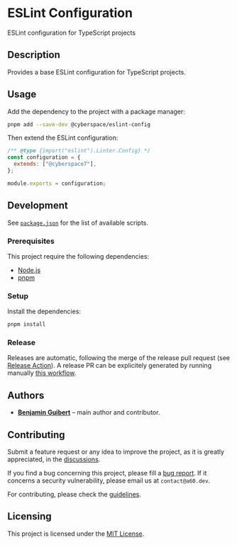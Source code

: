 # ESLint Configuration

ESLint configuration for TypeScript projects

## Description

Provides a base ESLint configuration for TypeScript projects.

## Usage

Add the dependency to the project with a package manager:

```bash
pnpm add --save-dev @cyberspace/eslint-config
```

Then extend the ESLint configuration:

```javascript
/** @type {import("eslint").Linter.Config} */
const configuration = {
  extends: ["@cyberspace7"],
};

module.exports = configuration;
```

## Development

See [`package.json`](package.json) for the list of available scripts.

### Prerequisites

This project require the following dependencies:

- [Node.js](https://nodejs.org)
- [pnpm](https://pnpm.io)

### Setup

Install the dependencies:

```bash
pnpm install
```

### Release

Releases are automatic, following the merge of the release pull request (see [Release Action](https://github.com/cyberspace7/release-action#readme)).
A release PR can be explicitely generated by running manually
[this workflow](https://github.com/cyberspace7/eslint-config/actions/workflows/release.yml).

## Authors

- [**Benjamin Guibert**](https://github.com/benjamin-guibert) – main author and contributor.

## Contributing

Submit a feature request or any idea to improve the project, as it is greatly appreciated,
in the [discussions](https://github.com/cyberspace7/eslint-config/discussions/categories/ideas).

If you find a bug concerning this project, please fill a [bug report](https://github.com/cyberspace7/eslint-config/issues/new?assignees=&labels=bug-report&projects=&template=bug-report.yml).
If it concerns a security vulnerability, please email us at `contact@a60.dev`.

For contributing, please check the [guidelines](.github/CONTRIBUTING.md).

## Licensing

This project is licensed under the [MIT License](LICENSE).

